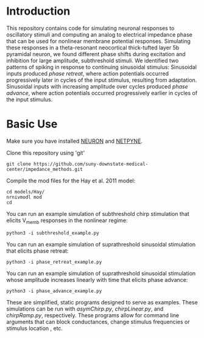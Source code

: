 # Introduction
This repository contains code for simulating neuronal responses to oscillatory stimuli and 
computing an analog to electrical impedance phase that can be used for nonlinear membrane 
potential responses.
Simulating these responses in a theta-resonant neocortical thick-tufted layer 5b pyramidal neuron,
we found different phase shifts during excitation and inhibition for large amplitude, subthreshold stimuli.
We identified two patterns of spiking in response to continuing sinusoidal stimulus: 
Sinusoidal inputs produced *phase retreat*, where action potentials occurred progressively later in cycles of the input stimulus, resulting from adaptation.
Sinusoidal inputs with increasing amplitude over cycles produced *phase advance*, where action potentials occurred progressively earlier in cycles of the input stimulus.

# Basic Use
Make sure you have installed [NEURON](https://www.neuron.yale.edu/neuron/) and [NETPYNE](http://netpyne.org/).

Clone this repository using 'git'
```
git clone https://github.com/suny-downstate-medical-center/impedance_methods.git
```

Compile the mod files for the Hay et al. 2011 model:
```
cd models/Hay/
nrnivmodl mod 
cd
```

You can run an example simulation of subthreshold chirp stimulation that elicits 
V<sub>memb</sub> responses in the nonlinear regime:
```
python3 -i subthreshold_example.py 
```

You can run an example simulation of suprathreshold sinusoidal stimulation that elicits 
phase retreat:
```
python3 -i phase_retreat_example.py 
```

You can run an example simulation of suprathreshold sinusoidal stimulation whose amplitude increases linearly with time that elicits 
phase advance:
```
python3 -i phase_advance_example.py 
```

These are simplified, static programs designed to serve as examples.  These simulations can be run with *asymChirp.py*, *chirpLinear.py*, and *chirpRamp.py*, respectively.  These programs allow for command line arguments that can block conductances, change stimulus frequencies or stimulus location , etc.